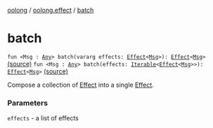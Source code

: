 [oolong](../index.md) / [oolong.effect](index.md) / [batch](./batch.md)

# batch

`fun <Msg : `[`Any`](https://kotlinlang.org/api/latest/jvm/stdlib/kotlin/-any/index.html)`> batch(vararg effects: `[`Effect`](../oolong/-effect.md)`<`[`Msg`](batch.md#Msg)`>): `[`Effect`](../oolong/-effect.md)`<`[`Msg`](batch.md#Msg)`>` [(source)](https://github.com/oolong-kt/oolong/tree/master/oolong/src/commonMain/kotlin/oolong/effect/util.kt#L20)
`fun <Msg : `[`Any`](https://kotlinlang.org/api/latest/jvm/stdlib/kotlin/-any/index.html)`> batch(effects: `[`Iterable`](https://kotlinlang.org/api/latest/jvm/stdlib/kotlin.collections/-iterable/index.html)`<`[`Effect`](../oolong/-effect.md)`<`[`Msg`](batch.md#Msg)`>>): `[`Effect`](../oolong/-effect.md)`<`[`Msg`](batch.md#Msg)`>` [(source)](https://github.com/oolong-kt/oolong/tree/master/oolong/src/commonMain/kotlin/oolong/effect/util.kt#L28)

Compose a collection of [Effect](../oolong/-effect.md) into a single [Effect](../oolong/-effect.md).

### Parameters

`effects` - a list of effects